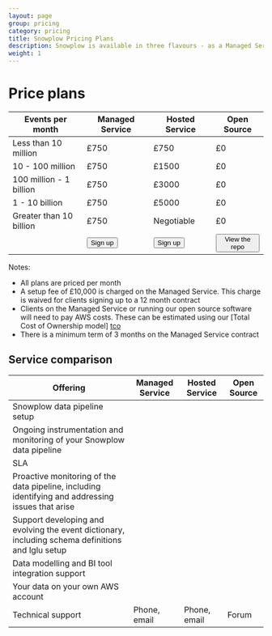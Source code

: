 ```yaml
---
layout: page
group: pricing
category: pricing
title: Snowplow Pricing Plans
description: Snowplow is available in three flavours - as a Managed Service, as a Hosted Service, and as Open Source software. The costs and service levels around each offering vary.
weight: 1
---
```


# Price plans

<table class="table table-striped">
    <thead>
        <tr>
            <th>Events per month</th>
            <th>Managed Service</th>
            <th>Hosted Service</th>
            <th>Open Source</th>
        </tr>
    </thead>
    <tbody>
    	<tr>
    		<td>Less than 10 million</td>
    		<td>£750</td>
    		<td>£750</td>
    		<td>£0</td>
    	</tr>
    	<tr>
    		<td>10 - 100 million</td>
    		<td>£750</td>
    		<td>£1500</td>
    		<td>£0</td>
    	</tr>
    	<tr>
    		<td>100 million - 1 billion</td>
    		<td>£750</td>
    		<td>£3000</td>
    		<td>£0</td>
    	</tr>
    	<tr>
    		<td>1 - 10 billion</td>
    		<td>£750</td>
    		<td>£5000</td>
    		<td>£0</td>
    	</tr>
    	<tr>
    		<td>Greater than 10 billion</td>
    		<td>£750</td>
    		<td>Negotiable</td>
    		<td>£0</td>
    	</tr>
    	<tr>
    		<td></td>
    		<td><a href="/product/sign-up-for-snowplow-as-a-service.html"><button class="btn btn-success btn-primary" type="button">Sign up</button></a></td>
    		<td><a href="/product/sign-up-for-snowplow-as-a-service.html"><button class="btn btn-success btn-primary" type="button">Sign up</button></a></td>
    		<td><a href="https://github.com/snowplow/snowplow"><button class="btn btn-success btn-primary" type="button">View the repo</button></a></td>
    	</tr>
    </tbody>
</table> 

Notes:

* All plans are priced per month
* A setup fee of £10,000 is charged on the Managed Service. This charge is waived for clients signing up to a 12 month contract
* Clients on the Managed Service or running our open source software will need to pay AWS costs. These can be estimated using our [Total Cost of Ownership model] [tco]
* There is a minimum term of 3 months on the Managed Service contract

## Service comparison

<table class="table table-striped">
    <thead>
        <tr>
            <th>Offering</th>
            <th>Managed Service</th>
            <th>Hosted Service</th>
            <th>Open Source</th>
        </tr>
    </thead>
    <tbody>
    	<tr>
    		<td>Snowplow data pipeline setup</td>
    		<td><i class="icon-ok"></i></td>
    		<td><i class="icon-ok"></i></td>
    		<td><i class="icon-remove"></i></td>
    	</tr>
    	<tr>
    		<td>Ongoing instrumentation and monitoring of your Snowplow data pipeline</td>
    		<td><i class="icon-ok"></i></td>
    		<td><i class="icon-ok"></i></td>
    		<td><i class="icon-remove"></i></td>
    	</tr>
    	<tr>
    		<td>SLA</td>
    		<td><i class="icon-ok"></i></td>
    		<td><i class="icon-ok"></i></td>
    		<td><i class="icon-remove"></i></td>
    	</tr>
    	<tr>
    		<td>Proactive monitoring of the data pipeline, including identifying and addressing issues that arise</td>
    		<td><i class="icon-ok"></i></td>
    		<td><i class="icon-ok"></i></td>
    		<td><i class="icon-remove"></i></td>
    	</tr>
    	<tr>
    		<td>Support developing and evolving the event dictionary, including schema definitions and Iglu setup</td>
    		<td><i class="icon-ok"></i></td>
    		<td><i class="icon-ok"></i></td>
    		<td><i class="icon-remove"></i></td>
    	</tr>
    	<tr>
    		<td>Data modelling and BI tool integration support</td>
    		<td><i class="icon-ok"></i></td>
    		<td><i class="icon-ok"></i></td>
    		<td><i class="icon-remove"></i></td>
    	</tr>
    	<tr>
    		<td>Your data on your own AWS account</td>
    		<td><i class="icon-ok"></i></td>
    		<td><i class="icon-remove"></i></td>
    		<td><i class="icon-ok"></i></td>
    	</tr>
    	<tr>
    		<td>Technical support</td>
    		<td>Phone, email</td>
    		<td>Phone, email</td>
    		<td>Forum</td>
    	</tr>
    </tbody>
</table>

[tco]: https://github.com/snowplow/snowplow-tco-model
